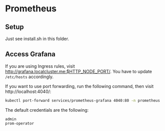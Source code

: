 # Prometheus

## Setup

Just see install.sh in this folder.

## Access Grafana

If you are using Ingress rules, visit
http://grafana.localcluster.me:$HTTP_NODE_PORT/. You have to update `/etc/hosts`
accordingly.

If you want to use port forwarding, run the following command, then visit
http://localhost:4040/:

```bash
kubectl port-forward services/prometheus-grafana 4040:80 -n prometheus
```

The default credentials are the following:

```
admin
prom-operator
```
